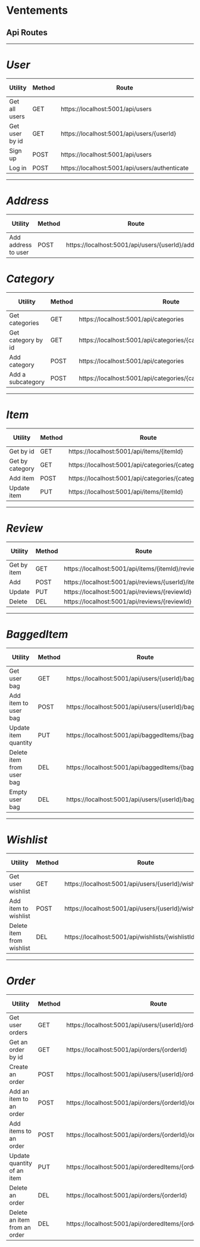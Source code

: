 # Ventements

## Api Routes

---

# _User_

| Utility        | Method | Route                                         | Role Required |
| -------------- | ------ | --------------------------------------------- | ------------- |
| Get all users  | GET    | https://localhost:5001/api/users              | Admin         |
| Get user by id | GET    | https://localhost:5001/api/users/{userId}     | User          |
| Sign up        | POST   | https://localhost:5001/api/users              | None          |
| Log in         | POST   | https://localhost:5001/api/users/authenticate | None          |

---

# _Address_

| Utility             | Method | Route                                             | Role Required |
| ------------------- | ------ | ------------------------------------------------- | ------------- |
| Add address to user | POST   | https://localhost:5001/api/users/{userId}/address | User          |

# _Category_

| Utility            | Method | Route                                                            | Role Required |
| ------------------ | ------ | ---------------------------------------------------------------- | ------------- |
| Get categories     | GET    | https://localhost:5001/api/categories                            | None          |
| Get category by id | GET    | https://localhost:5001/api/categories/{categoryId}/subcategories | None          |
| Add category       | POST   | https://localhost:5001/api/categories                            | Admin         |
| Add a subcategory  | POST   | https://localhost:5001/api/categories/{categoryId}/subcategories | Admin         |

---

# _Item_

| Utility         | Method | Route                                                    | Role Required |
| --------------- | ------ | -------------------------------------------------------- | ------------- |
| Get by id       | GET    | https://localhost:5001/api/items/{itemId}                | None          |
| Get by category | GET    | https://localhost:5001/api/categories/{categoryId}/items | None          |
| Add item        | POST   | https://localhost:5001/api/categories/{categoryId}/items | Admin         |
| Update item     | PUT    | https://localhost:5001/api/items/{itemId}                | Admin         |

---

# _Review_

| Utility     | Method | Route                                                     | Role Required |
| ----------- | ------ | --------------------------------------------------------- | ------------- |
| Get by item | GET    | https://localhost:5001/api/items/{itemId}/reviews         | None          |
| Add         | POST   | https://localhost:5001/api/reviews/{userId}/item/{itemId} | User          |
| Update      | PUT    | https://localhost:5001/api/reviews/{reviewId}             | User          |
| Delete      | DEL    | https://localhost:5001/api/reviews/{reviewId}             | Admin         |

---

# _BaggedItem_

| Utility                   | Method | Route                                                  | Role Required |
| ------------------------- | ------ | ------------------------------------------------------ | ------------- |
| Get user bag              | GET    | https://localhost:5001/api/users/{userId}/bag          | User          |
| Add item to user bag      | POST   | https://localhost:5001/api/users/{userId}/bag/{itemId} | User          |
| Update item quantity      | PUT    | https://localhost:5001/api/baggedItems/{baggedItemId}  | User          |
| Delete item from user bag | DEL    | https://localhost:5001/api/baggedItems/{baggedItemId}  | User          |
| Empty user bag            | DEL    | https://localhost:5001/api/users/{userId}/bag/empty    | User          |

---

# _Wishlist_

| Utility                   | Method | Route                                                       | Role Required |
| ------------------------- | ------ | ----------------------------------------------------------- | ------------- |
| Get user wishlist         | GET    | https://localhost:5001/api/users/{userId}/wishlist          | User          |
| Add item to wishlist      | POST   | https://localhost:5001/api/users/{userId}/wishlist/{itemId} | User          |
| Delete item from wishlist | DEL    | https://localhost:5001/api/wishlists/{wishlistId}           | User          |

---

# _Order_

| Utility                      | Method | Route                                                             | Role Required |
| ---------------------------- | ------ | ----------------------------------------------------------------- | ------------- |
| Get user orders              | GET    | https://localhost:5001/api/users/{userId}/orders                  | User          |
| Get an order by id           | GET    | https://localhost:5001/api/orders/{orderId}                       | User          |
| Create an order              | POST   | https://localhost:5001/api/users/{userId}/orders                  | User          |
| Add an item to an order      | POST   | https://localhost:5001/api/orders/{orderId}/orderedItems/{itemId} | User          |
| Add items to an order        | POST   | https://localhost:5001/api/orders/{orderId}/orderedItems          | User          |
| Update quantity of an item   | PUT    | https://localhost:5001/api/orderedItems/{orderedItemId}           | User          |
| Delete an order              | DEL    | https://localhost:5001/api/orders/{orderId}                       | User          |
| Delete an item from an order | DEL    | https://localhost:5001/api/orderedItems/{orderedItemId}           | User          |
